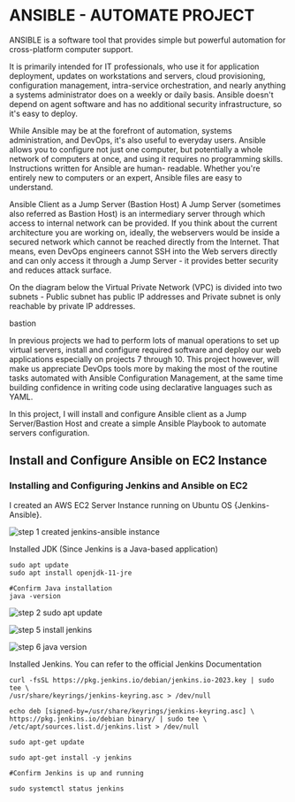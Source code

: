# ANSIBLE - AUTOMATE PROJECT

ANSIBLE is a software tool that provides simple but powerful automation for cross-platform computer support.

It is primarily intended for IT professionals, who use it for application deployment, updates on workstations and servers, cloud provisioning, configuration management, intra-service orchestration, and nearly anything a systems administrator does on a weekly or daily basis. Ansible doesn't depend on agent software and has no additional security infrastructure, so it's easy to deploy.

While Ansible may be at the forefront of automation, systems administration, and DevOps, it's also useful to everyday users. Ansible allows you to configure not just one computer, but potentially a whole network of computers at once, and using it requires no programming skills. Instructions written for Ansible are human- readable. Whether you're entirely new to computers or an expert, Ansible files are easy to understand.

Ansible Client as a Jump Server (Bastion Host)
A Jump Server (sometimes also referred as Bastion Host) is an intermediary server through which access to internal network can be provided. If you think about the current architecture you are working on, ideally, the webservers would be inside a secured network which cannot be reached directly from the Internet. That means, even DevOps engineers cannot SSH into the Web servers directly and can only access it through a Jump Server - it provides better security and reduces attack surface.

On the diagram below the Virtual Private Network (VPC) is divided into two subnets - Public subnet has public IP addresses and Private subnet is only reachable by private IP addresses.

bastion

In previous projects we had to perform lots of manual operations to set up virtual servers, install and configure required software and deploy our web applications especially on projects 7 through 10. This project however, will make us appreciate DevOps tools more by making the most of the routine tasks automated with Ansible Configuration Management, at the same time building confidence in writing code using declarative languages such as YAML.

In this project, I will install and configure Ansible client as a Jump Server/Bastion Host and create a simple Ansible Playbook to automate servers configuration.

## Install and Configure Ansible on EC2 Instance
### Installing and Configuring Jenkins and Ansible on EC2

I created an AWS EC2 Server Instance running on  Ubuntu OS {Jenkins-Ansible}.

![step 1  created jenkins-ansible instance](https://github.com/Fiyinfoluwa-awe/darey.io-pbl/assets/131634975/9583a33c-35df-4c02-a932-162488fd7926)

Installed JDK (Since Jenkins is a Java-based application)


```
sudo apt update  
sudo apt install openjdk-11-jre

#Confirm Java installation  
java -version
```


![step 2 sudo apt update](https://github.com/Fiyinfoluwa-awe/darey.io-pbl/assets/131634975/e757e26c-9a02-41ca-875e-df1080c66972)

![step 5 install jenkins](https://github.com/Fiyinfoluwa-awe/darey.io-pbl/assets/131634975/86cd4ade-ce20-4edb-8c54-a3de7dbca4a1)

![step 6 java version](https://github.com/Fiyinfoluwa-awe/darey.io-pbl/assets/131634975/1553f8da-96cd-41f8-8b8f-d5aec60f1c6d)

Installed Jenkins. You can refer to the official Jenkins Documentation

```
curl -fsSL https://pkg.jenkins.io/debian/jenkins.io-2023.key | sudo tee \
/usr/share/keyrings/jenkins-keyring.asc > /dev/null

echo deb [signed-by=/usr/share/keyrings/jenkins-keyring.asc] \
https://pkg.jenkins.io/debian binary/ | sudo tee \
/etc/apt/sources.list.d/jenkins.list > /dev/null

sudo apt-get update

sudo apt-get install -y jenkins

#Confirm Jenkins is up and running

sudo systemctl status jenkins
```

